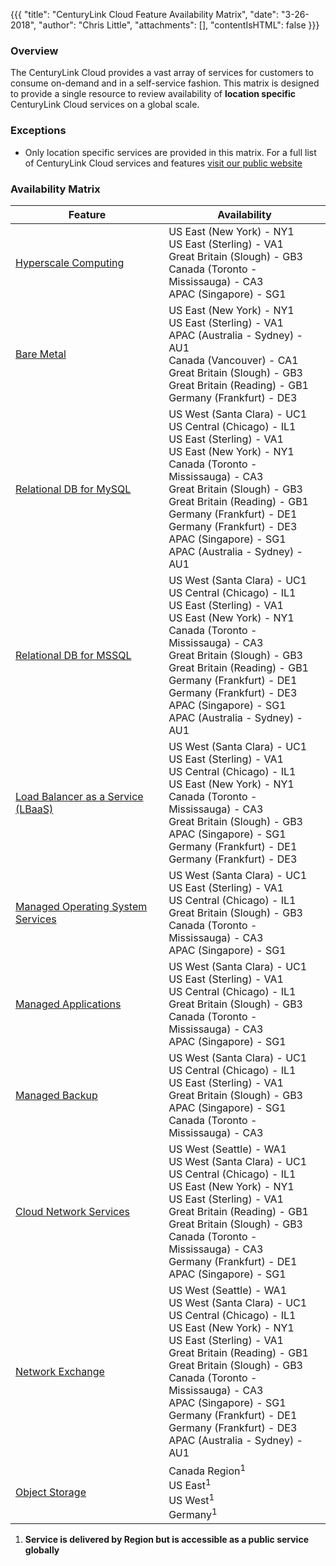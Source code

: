 {{{
  "title": "CenturyLink Cloud Feature Availability Matrix",
  "date": "3-26-2018",
  "author": "Chris Little",
  "attachments": [],
  "contentIsHTML": false
}}}

### Overview

The CenturyLink Cloud provides a vast array of services for customers to consume on-demand and in a self-service fashion.  This matrix is designed to provide a single resource to review availability of **location specific** CenturyLink Cloud services on a global scale.

### Exceptions

* Only location specific services are provided in this matrix.  For a full list of CenturyLink Cloud services and features [visit our public website](//www.ctl.io)

### Availability Matrix

**Feature**|**Availability**
-----------|----------------
[Hyperscale Computing](//www.ctl.io/hyperscale)|US East (New York) - NY1<br>US East (Sterling) - VA1<br>Great Britain (Slough) - GB3<br>Canada (Toronto - Mississauga) - CA3<br>APAC (Singapore) - SG1
[Bare Metal](//www.ctl.io/bare-metal)|US East (New York) - NY1<br>US East (Sterling) - VA1<br>APAC (Australia - Sydney) - AU1<br>Canada (Vancouver) - CA1<br>Great Britain (Slough) - GB3<br>Great Britain (Reading) - GB1<br>Germany (Frankfurt) - DE3
[Relational DB for MySQL](//www.ctl.io/relational-database/relational-db-mysql/)|US West (Santa Clara) - UC1<br>US Central (Chicago) - IL1<br>US East (Sterling) - VA1<br>US East (New York) - NY1<br>Canada (Toronto - Mississauga) - CA3<br>Great Britain (Slough) - GB3<br>Great Britain (Reading) - GB1<br>Germany (Frankfurt) - DE1<br>Germany (Frankfurt) - DE3<br>APAC (Singapore) - SG1<br>APAC (Australia - Sydney) - AU1
[Relational DB for MSSQL](//www.ctl.io/relational-database/relational-db-mssql/)|US West (Santa Clara) - UC1<br>US Central (Chicago) - IL1<br>US East (Sterling) - VA1<br>US East (New York) - NY1<br>Canada (Toronto - Mississauga) - CA3<br>Great Britain (Slough) - GB3<br>Great Britain (Reading) - GB1<br>Germany (Frankfurt) - DE1<br>Germany (Frankfurt) - DE3<br>APAC (Singapore) - SG1<br>APAC (Australia - Sydney) - AU1
[Load Balancer as a Service (LBaaS)](//www.ctl.io/load-balancing/)|US West (Santa Clara) - UC1<br>US East (Sterling) - VA1<br>US Central (Chicago) - IL1<br>US East (New York) - NY1<br>Canada (Toronto - Mississauga) - CA3<br>Great Britain (Slough) - GB3<br>APAC (Singapore) - SG1<br>Germany (Frankfurt) - DE1<br>Germany (Frankfurt) - DE3
[Managed Operating System Services](//www.ctl.io/managed-services/operating-system)|US West (Santa Clara) - UC1<br>US East (Sterling) - VA1<br>US Central (Chicago) - IL1<br>Great Britain (Slough) - GB3<br>Canada (Toronto - Mississauga) - CA3<br>APAC (Singapore) - SG1
[Managed Applications](//www.ctl.io/managed-services)|US West (Santa Clara) - UC1<br>US East (Sterling) - VA1<br>US Central (Chicago) - IL1<br>Great Britain (Slough) - GB3<br>Canada (Toronto - Mississauga) - CA3<br>APAC (Singapore) - SG1
[Managed Backup](//www.ctl.io/managed-services/backup)|US West (Santa Clara) - UC1<br>US Central (Chicago) - IL1<br>US East (Sterling) - VA1<br>Great Britain (Slough) - GB3<br>APAC (Singapore) - SG1<br>Canada (Toronto - Mississauga) - CA3
[Cloud Network Services](//www.ctl.io/blog/post/use-cloud-network-service-for-making-hybrid-cloud-a-reality)|US West (Seattle) - WA1<br>US West (Santa Clara) - UC1<br>US Central (Chicago) - IL1<br>US East (New York) - NY1<br>US East (Sterling) - VA1<br>Great Britain (Reading) - GB1<br>Great Britain (Slough) - GB3<br>Canada (Toronto - Mississauga) - CA3<br>Germany (Frankfurt) - DE1<br>APAC (Singapore) - SG1
[Network Exchange](//www.ctl.io/network-exchange/)|US West (Seattle) - WA1<br>US West (Santa Clara) - UC1<br>US Central (Chicago) - IL1<br>US East (New York) - NY1<br>US East (Sterling) - VA1<br>Great Britain (Reading) - GB1<br>Great Britain (Slough) - GB3<br>Canada (Toronto - Mississauga) - CA3<br>APAC (Singapore) - SG1<br>Germany (Frankfurt) - DE1<br>Germany (Frankfurt) - DE3<br>APAC (Australia - Sydney) - AU1
[Object Storage](//www.ctl.io/object-storage)|Canada Region<sup>1</sup><br>US East<sup>1</sup><br>US West<sup>1</sup><br>Germany<sup>1</sup>

1.  **Service is delivered by Region but is accessible as a public service globally**
